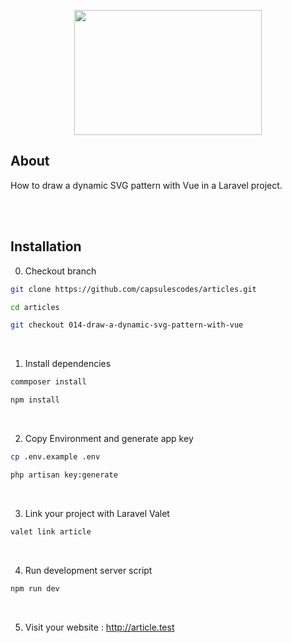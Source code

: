 <p align="center"><img src="https://raw.githubusercontent.com/capsulescodes/articles/main/art/capsules-articles-image.svg" width="300px" height="200px" /></p>


## About

How to draw a dynamic SVG pattern with Vue in a Laravel project.

<br>
<br>

## Installation

0. Checkout branch

```bash
git clone https://github.com/capsulescodes/articles.git

cd articles

git checkout 014-draw-a-dynamic-svg-pattern-with-vue
```

<br>

1. Install dependencies

```bash
commposer install

npm install
```

<br>

2. Copy Environment and generate app key

```bash
cp .env.example .env

php artisan key:generate
```

<br>

3. Link your project with Laravel Valet

```bash
valet link article
```

<br>

4. Run development server script

```bash
npm run dev
```

<br>

5. Visit your website : http://article.test

